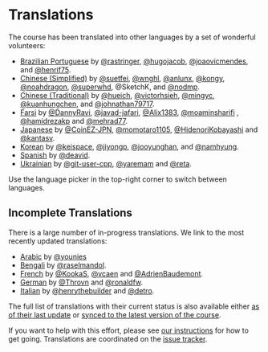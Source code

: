 # Translations

The course has been translated into other languages by a set of wonderful
volunteers:

- [Brazilian Portuguese][pt-BR] by [@rastringer], [@hugojacob],
  [@joaovicmendes], and [@henrif75].
- [Chinese (Simplified)][zh-CN] by [@suetfei], [@wnghl], [@anlunx], [@kongy],
  [@noahdragon], [@superwhd], @SketchK, and [@nodmp].
- [Chinese (Traditional)][zh-TW] by [@hueich], [@victorhsieh], [@mingyc],
  [@kuanhungchen], and [@johnathan79717].
- [Farsi][fa] by [@DannyRavi], [@javad-jafari], [@Alix1383], [@moaminsharifi] ,
  [@hamidrezakp] and [@mehrad77].
- [Japanese][ja] by [@CoinEZ-JPN], [@momotaro1105], [@HidenoriKobayashi] and
  [@kantasv].
- [Korean][ko] by [@keispace], [@jiyongp], [@jooyunghan], and [@namhyung].
- [Spanish][es] by [@deavid].
- [Ukrainian][uk] by [@git-user-cpp], [@yaremam] and [@reta].

Use the language picker in the top-right corner to switch between languages.

## Incomplete Translations

There is a large number of in-progress translations. We link to the most
recently updated translations:

- [Arabic][ar] by [@younies]
- [Bengali][bn] by [@raselmandol].
- [French][fr] by [@KookaS], [@vcaen] and [@AdrienBaudemont].
- [German][de] by [@Throvn] and [@ronaldfw].
- [Italian][it] by [@henrythebuilder] and [@detro].

The full list of translations with their current status is also available either
[as of their last update][translation-report] or
[synced to the latest version of the course][synced-translation-report].

If you want to help with this effort, please see [our instructions] for how to
get going. Translations are coordinated on the [issue tracker].

[ar]: https://google.github.io/comprehensive-rust/ar/
[bn]: https://google.github.io/comprehensive-rust/bn/
[de]: https://google.github.io/comprehensive-rust/de/
[es]: https://google.github.io/comprehensive-rust/es/
[fa]: https://google.github.io/comprehensive-rust/fa/
[fr]: https://google.github.io/comprehensive-rust/fr/
[it]: https://google.github.io/comprehensive-rust/it/
[ja]: https://google.github.io/comprehensive-rust/ja/
[ko]: https://google.github.io/comprehensive-rust/ko/
[pt-BR]: https://google.github.io/comprehensive-rust/pt-BR/
[uk]: https://google.github.io/comprehensive-rust/uk/
[zh-CN]: https://google.github.io/comprehensive-rust/zh-CN/
[zh-TW]: https://google.github.io/comprehensive-rust/zh-TW/
[@AdrienBaudemont]: https://github.com/AdrienBaudemont
[@Alix1383]: https://github.com/alix1383
[@anlunx]: https://github.com/anlunx
[@CoinEZ-JPN]: https://github.com/CoinEZ
[@DannyRavi]: https://github.com/DannyRavi
[@deavid]: https://github.com/deavid
[@detro]: https://github.com/detro
[@git-user-cpp]: https://github.com/git-user-cpp
[@hamidrezakp]: https://github.com/hamidrezakp
[@henrif75]: https://github.com/henrif75
[@henrythebuilder]: https://github.com/henrythebuilder
[@HidenoriKobayashi]: https://github.com/HidenoriKobayashi
[@hueich]: https://github.com/hueich
[@hugojacob]: https://github.com/hugojacob
[@javad-jafari]: https://github.com/javad-jafari
[@jiyongp]: https://github.com/jiyongp
[@joaovicmendes]: https://github.com/joaovicmendes
[@johnathan79717]: https://github.com/johnathan79717
[@jooyunghan]: https://github.com/jooyunghan
[@kantasv]: https://github.com/kantasv
[@keispace]: https://github.com/keispace
[@kongy]: https://github.com/kongy
[@KookaS]: https://github.com/KookaS
[@kuanhungchen]: https://github.com/kuanhungchen
[@mehrad77]: https://github.com/mehrad77
[@mingyc]: https://github.com/mingyc
[@moaminsharifi]: https://github.com/moaminsharifi
[@momotaro1105]: https://github.com/momotaro1105
[@namhyung]: https://github.com/namhyung
[@noahdragon]: https://github.com/noahdragon
[@nodmp]: https://github.com/nodmp
[@raselmandol]: https://github.com/raselmandol
[@rastringer]: https://github.com/rastringer
[@reta]: https://github.com/reta
[@ronaldfw]: https://github.com/ronaldfw
[@suetfei]: https://github.com/suetfei
[@superwhd]: https://github.com/superwhd
[@Throvn]: https://github.com/Throvn
[@vcaen]: https://github.com/vcaen
[@victorhsieh]: https://github.com/victorhsieh
[@wnghl]: https://github.com/wnghl
[@yaremam]: https://github.com/yaremam
[@younies]: https://github.com/younies
[translation-report]: https://google.github.io/comprehensive-rust/translation-report.html
[synced-translation-report]: https://google.github.io/comprehensive-rust/synced-translation-report.html
[our instructions]: https://github.com/google/comprehensive-rust/blob/main/TRANSLATIONS.md
[issue tracker]: https://github.com/google/comprehensive-rust/issues/282
